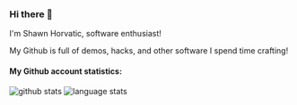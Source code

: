 ### Hi there 👋
I'm Shawn Horvatic, software enthusiast! 

My Github is full of demos, hacks, and other software I spend time crafting!

#### My Github account statistics:
![github stats](https://github-readme-stats.vercel.app/api?username=horvatic&show_icons=true&line_height=24)
![language stats](https://github-readme-stats.vercel.app/api/top-langs/?username=horvatic&layout=compact&langs_count=8&exclude_repo=flash-experiments)
